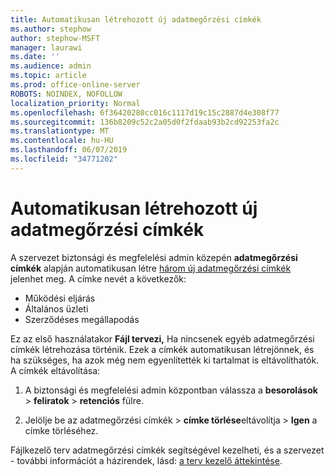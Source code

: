 ```yaml
---
title: Automatikusan létrehozott új adatmegőrzési címkék
ms.author: stephow
author: stephow-MSFT
manager: laurawi
ms.date: ''
ms.audience: admin
ms.topic: article
ms.prod: office-online-server
ROBOTS: NOINDEX, NOFOLLOW
localization_priority: Normal
ms.openlocfilehash: 6f36420280cc016c1117d19c15c2887d4e308f77
ms.sourcegitcommit: 136b8209c52c2a05d0f2fdaab93b2cd92253fa2c
ms.translationtype: MT
ms.contentlocale: hu-HU
ms.lasthandoff: 06/07/2019
ms.locfileid: "34771202"
---
```

# <a name="new-retention-labels-created-automatically"></a>Automatikusan létrehozott új adatmegőrzési címkék

A szervezet biztonsági és megfelelési admin közepén **adatmegőrzési címkék** alapján automatikusan létre [három új adatmegőrzési címkék](https://docs.microsoft.com/office365/securitycompliance/file-plan-manager#default-retention-labels-and-label-policy) jelenhet meg. A címke nevét a következők:

- Működési eljárás
- Általános üzleti
- Szerződéses megállapodás

Ez az első használatakor **Fájl tervezi,** Ha nincsenek egyéb adatmegőrzési címkék létrehozása történik. Ezek a címkék automatikusan létrejönnek, és ha szükséges, ha azok még nem egyenlítették ki tartalmat is eltávolíthatók. A címkék eltávolítása:

1. A biztonsági és megfelelési admin központban válassza a **besorolások** > **feliratok** > **retenciós** fülre.

1. Jelölje be az adatmegőrzési címkék > **címke törlése**eltávolítja > **Igen** a címke törléséhez.

Fájlkezelő terv adatmegőrzési címkék segítségével kezelheti, és a szervezet - további információt a házirendek, lásd: [a terv kezelő áttekintése](https://docs.microsoft.com/office365/securitycompliance/file-plan-manager).